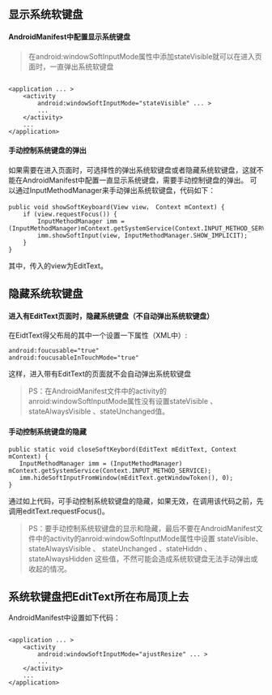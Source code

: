
## 显示系统软键盘

#### AndroidManifest中配置显示系统键盘

> 在android:windowSoftInputMode属性中添加stateVisible就可以在进入页面时，一直弹出系统软键盘

```

<application ... >
    <activity        
        android:windowSoftInputMode="stateVisible" ... >
        ...
    </activity>
    ...
</application>
```

#### 手动控制系统键盘的弹出

如果需要在进入页面时，可选择性的弹出系统软键盘或者隐藏系统软键盘，这就不能在AndroidManifest中配置一直显示系统键盘，需要手动控制键盘的弹出。
可以通过InputMethodManager来手动弹出系统软键盘，代码如下：

```
public void showSoftKeyboard(View view， Context mContext) {
    if (view.requestFocus()) {
        InputMethodManager imm = (InputMethodManager)mContext.getSystemService(Context.INPUT_METHOD_SERVICE); 
        imm.showSoftInput(view, InputMethodManager.SHOW_IMPLICIT);
    }
}
```
其中，传入的view为EditText。

## 隐藏系统软键盘

#### 进入有EditText页面时，隐藏系统键盘（不自动弹出系统软键盘）

 在EidtText得父布局的其中一个设置一下属性（XML中）:
 
 ```
 android:foucusable="true"
 android:foucusableInTouchMode="true"
 
 ```
  这样，进入带有EditText的页面就不会自动弹出系统软键盘

> PS：在AndroidManifest文件中的activity的anroid:windowSoftInputMode属性没有设置stateVisible 、stateAlwaysVisible 、stateUnchanged值。

#### 手动控制系统键盘的隐藏


 ```
 public static void closeSoftKeybord(EditText mEditText, Context mContext) {
    InputMethodManager imm = (InputMethodManager) mContext.getSystemService(Context.INPUT_METHOD_SERVICE);
    imm.hideSoftInputFromWindow(mEditText.getWindowToken(), 0);
}
 
 ```

通过如上代码，可手动控制系统软键盘的隐藏，如果无效，在调用该代码之前，先调用editText.requestFocus()。

> PS：要手动控制系统软键盘的显示和隐藏，最后不要在AndroidManifest文件中的activity的anroid:windowSoftInputMode属性中设置 stateVisible、stateAlwaysVisible 、 stateUnchanged 、stateHiddn 、 stateAlwaysHidden 这些值，不然可能会造成系统软键盘无法手动弹出或收起的情况。


## 系统软键盘把EditText所在布局顶上去

AndroidManifest中设置如下代码：

```

<application ... >
    <activity        
        android:windowSoftInputMode="ajustResize" ... >
        ...
    </activity>
    ...
</application>

```
































